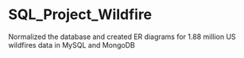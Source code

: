 # SQL_Project_Wildfire
Normalized the database and created ER diagrams for 1.88 million US wildfires data in MySQL and MongoDB
